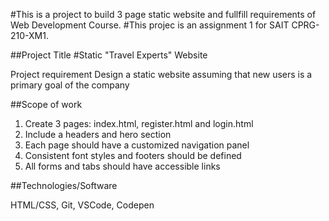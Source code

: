 #This is a project to build 3 page static website and fullfill requirements of Web Development Course.
#This projec is an assignment 1 for SAIT CPRG-210-XM1.

##Project Title
#Static "Travel Experts" Website

Project requirement
Design a static website assuming that new users is a primary goal of the company 

##Scope of work

1. Create 3 pages: index.html, register.html and login.html
2. Include a headers and hero section
3. Each page should have a customized navigation panel
4. Consistent font styles and footers should be defined
5. All forms and tabs should have accessible links 

##Technologies/Software


HTML/CSS, Git, VSCode, Codepen 







